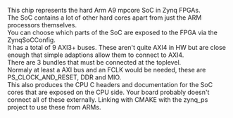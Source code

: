 This chip represents the hard Arm A9 mpcore SoC in Zynq FPGAs.  
The SoC contains a lot of other hard cores apart from just the ARM processors themselves.  
You can choose which parts of the SoC are exposed to the FPGA via the ZynqSoCConfig.  
It has a total of 9 AXI3+ buses. These aren't quite AXI4 in HW but are close enough that simple adaptions allow them to connect to AXI4.  
There are 3 bundles that must be connected at the toplevel.  
Normaly at least a AXI bus and an FCLK would be needed, these are PS_CLOCK_AND_RESET, DDR and MIO.  
This also produces the CPU C headers and documentation for the SoC cores that are exposed on the CPU side. Your board probably doesn't connect all of these externally. Linking with CMAKE with the zynq_ps project to use these from ARMs.  
